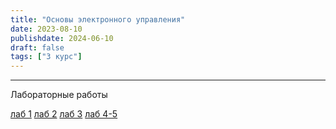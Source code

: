 ```yaml
---
title: "Основы электронного управления"
date: 2023-08-10
publishdate: 2024-06-10
draft: false
tags: ["3 курс"]
---
```

---

Лабораторные работы

[лаб 1](https://disk.yandex.ru/i/m0KxkxSmNC2wPw)
[лаб 2](https://disk.yandex.ru/i/ubNg2O6RFxJvkg)
[лаб 3](https://disk.yandex.ru/i/VT6fKpssjV9U3w)
[лаб 4-5](https://disk.yandex.ru/i/4iK30rmf1hn9ZQ)
